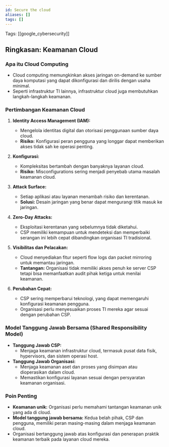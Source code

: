 ```yaml
---
id: Secure the cloud
aliases: []
tags: []
---
```


Tags: [[google_cybersecurity]]

## Ringkasan: Keamanan Cloud

### Apa itu Cloud Computing

- Cloud computing memungkinkan akses jaringan on-demand ke sumber daya komputasi yang dapat dikonfigurasi dan dirilis dengan usaha minimal.
- Seperti infrastruktur TI lainnya, infrastruktur cloud juga membutuhkan langkah-langkah keamanan.

### Pertimbangan Keamanan Cloud

1. **Identity Access Management (IAM):**

   - Mengelola identitas digital dan otorisasi penggunaan sumber daya cloud.
   - **Risiko:** Konfigurasi peran pengguna yang longgar dapat memberikan akses tidak sah ke operasi penting.

2. **Konfigurasi:**

   - Kompleksitas bertambah dengan banyaknya layanan cloud.
   - **Risiko:** Misconfigurations sering menjadi penyebab utama masalah keamanan cloud.

3. **Attack Surface:**

   - Setiap aplikasi atau layanan menambah risiko dan kerentanan.
   - **Solusi:** Desain jaringan yang benar dapat mengurangi titik masuk ke jaringan.

4. **Zero-Day Attacks:**

   - Eksploitasi kerentanan yang sebelumnya tidak diketahui.
   - CSP memiliki kemampuan untuk mendeteksi dan memperbaiki serangan ini lebih cepat dibandingkan organisasi TI tradisional.

5. **Visibilitas dan Pelacakan:**

   - Cloud menyediakan fitur seperti flow logs dan packet mirroring untuk memantau jaringan.
   - **Tantangan:** Organisasi tidak memiliki akses penuh ke server CSP tetapi bisa memanfaatkan audit pihak ketiga untuk menilai keamanan.

6. **Perubahan Cepat:**
   - CSP sering memperbarui teknologi, yang dapat memengaruhi konfigurasi keamanan pengguna.
   - Organisasi perlu menyesuaikan proses TI mereka agar sesuai dengan perubahan CSP.

### Model Tanggung Jawab Bersama (Shared Responsibility Model)

- **Tanggung Jawab CSP:**
  - Menjaga keamanan infrastruktur cloud, termasuk pusat data fisik, hypervisors, dan sistem operasi host.
- **Tanggung Jawab Organisasi:**
  - Menjaga keamanan aset dan proses yang disimpan atau dioperasikan dalam cloud.
  - Memastikan konfigurasi layanan sesuai dengan persyaratan keamanan organisasi.

### Poin Penting

- **Keamanan unik:** Organisasi perlu memahami tantangan keamanan unik yang ada di cloud.
- **Model tanggung jawab bersama:** Kedua belah pihak, CSP dan pengguna, memiliki peran masing-masing dalam menjaga keamanan cloud.
- Organisasi bertanggung jawab atas konfigurasi dan penerapan praktik keamanan terbaik pada layanan cloud mereka.
